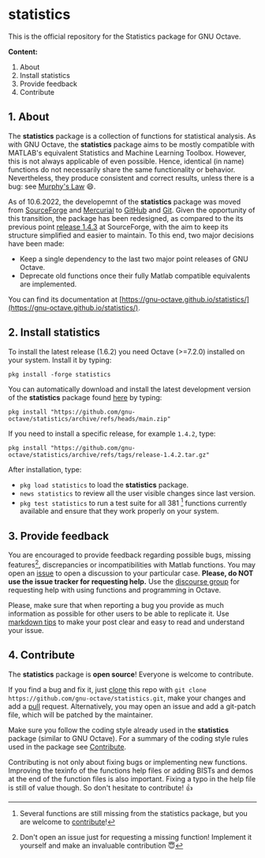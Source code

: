 # statistics

This is the official repository for the Statistics package for GNU Octave.

**Content:**

1. About
2. Install statistics
3. Provide feedback
4. Contribute

## 1. About

The **statistics** package is a collection of functions for statistical analysis. As with GNU Octave, the **statistics** package aims to be mostly compatible with MATLAB's equivalent Statistics and Machine Learning Toolbox. However, this is not always applicable of even possible. Hence, identical (in name) functions do not necessarily share the same functionality or behavior. Nevertheless, they produce consistent and correct results, unless there is a bug: see [Murphy's Law](https://en.wikipedia.org/wiki/Murphy's_law) :smile:.

As of 10.6.2022, the developemnt of the **statistics** package was moved from [SourceForge](https://octave.sourceforge.io/statistics/) and [Mercurial](https://en.wikipedia.org/wiki/Mercurial) to [GitHub](https://github.com/gnu-octave/statistics) and [Git](https://en.wikipedia.org/wiki/Git). Given the opportunity of this transition, the package has been redesigned, as compared to the its previous point [release 1.4.3](https://octave.sourceforge.io/download.php?package=statistics-1.4.3.tar.gz) at SourceForge, with the aim to keep its structure simplified and easier to maintain. To this end, two major decisions have been made:
- Keep a single dependency to the last two major point releases of GNU Octave.
- Deprecate old functions once their fully Matlab compatible equivalents are implemented.

You can find its documentation at [https://gnu-octave.github.io/statistics/](https://gnu-octave.github.io/statistics/).

## 2. Install statistics

To install the latest release (1.6.2) you need Octave (>=7.2.0) installed on your system. Install it by typing:

  `pkg install -forge statistics`

You can automatically download and install the latest development version of the **statistics** package found [here](https://github.com/gnu-octave/statistics/archive/refs/heads/main.zip) by typing:

  `pkg install "https://github.com/gnu-octave/statistics/archive/refs/heads/main.zip"`

If you need to install a specific release, for example `1.4.2`, type:

  `pkg install "https://github.com/gnu-octave/statistics/archive/refs/tags/release-1.4.2.tar.gz"`

After installation, type:
- `pkg load statistics` to load the **statistics** package.
- `news statistics` to review all the user visible changes since last version.
- `pkg test statistics` to run a test suite for all 381 [^1] functions currently available and ensure that they work properly on your system.

[^1]: Several functions are still missing from the statistics package, but you are welcome to [contribute](https://github.com/gnu-octave/statistics/blob/main/CONTRIBUTING.md)!

## 3. Provide feedback

You are encouraged to provide feedback regarding possible bugs, missing features[^2], discrepancies or incompatibilities with Matlab functions. You may open an [issue](https://github.com/gnu-octave/statistics/issues) to open a discussion to your particular case. **Please, do NOT use the issue tracker for requesting help.** Use the [discourse group](https://octave.discourse.group/c/help/6) for requesting help with using functions and programming in Octave.

Please, make sure that when reporting a bug you provide as much information as possible for other users to be able to replicate it. Use [markdown tips](https://docs.github.com/en/get-started/writing-on-github/getting-started-with-writing-and-formatting-on-github/basic-writing-and-formatting-syntax) to make your post clear and easy to read and understand your issue.

[^2]: Don't open an issue just for requesting a missing function! Implement it yourself and make an invaluable contribution :innocent:

## 4. Contribute

The **statistics** package is **open source**! Everyone is welcome to contribute.

If you find a bug and fix it, just [clone](https://github.com/gnu-octave/statistics.git) this repo with `git clone https://github.com/gnu-octave/statistics.git`, make your changes and add a [pull](https://github.com/gnu-octave/statistics/pulls) request. Alternatively, you may open an issue and add a git-patch file, which will be patched by the maintainer.

Make sure you follow the coding style already used in the **statistics** package (similar to GNU Octave). For a summary of the coding style rules used in the package see [Contribute](https://github.com/gnu-octave/statistics/blob/main/CONTRIBUTING.md).

Contributing is not only about fixing bugs or implementing new functions. Improving the texinfo of the functions help files or adding BISTs and demos at the end of the function files is also important. Fixing a typo in the help file is still of value though. So don't hesitate to contribute! :+1:

